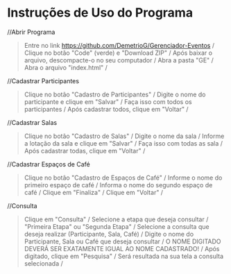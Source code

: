 # Instruções de Uso do Programa
//Abrir Programa
> Entre no link https://github.com/DemetrioG/Gerenciador-Eventos /
> Clique no botão "Code" (verde) e "Download ZIP" /
> Após baixar o arquivo, descompacte-o no seu computador /
> Abra a pasta "GE" /
> Abra o arquivo "index.html" /

//Cadastrar Participantes
> Clique no botão "Cadastro de Participantes" /
> Digite o nome do participante e clique em "Salvar" /
> Faça isso com todos os participantes /
> Após cadastrar todos, clique em "Voltar" /

//Cadastrar Salas
> Clique no botão "Cadastro de Salas" /
> Digite o nome da sala /
> Informe a lotação da sala e clique em "Salvar" /
> Faça isso com todas as sala /
> Após cadastrar todas, clique em "Voltar" /

//Cadastrar Espaços de Café
> Clique no botão "Cadastro de Espaços de Café" /
> Informe o nome do primeiro espaço de café /
> Informa o nome do segundo espaço de café /
> Clique em "Finaliza" /
> Clique em "Voltar" /

//Consulta
> Clique em "Consulta" /
> Selecione a etapa que deseja consultar /
> "Primeira Etapa" ou "Segunda Etapa" /
> Selecione a consulta que deseja realizar (Participante, Sala, Café) /
> Digite o nome do Participante, Sala ou Café que deseja consultar /
> O NOME DIGITADO DEVERÁ SER EXATAMENTE IGUAL AO NOME CADASTRADO! /
> Após digitado, clique em "Pesquisa" /
> Será resultada na sua tela a consulta selecionada /

